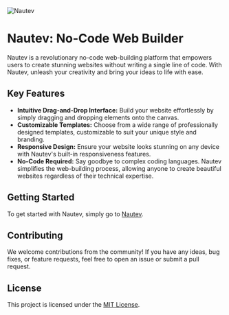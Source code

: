 <img src="https://images.placeholders.dev/?width=820&height=100&text=Nautev&bgColor=rgba(125,43,219,1)&fontSize=30&textColor=rgba(255,%20255,%20255,1)&fontFamily=poppins&fontWeight=500" alt="Nautev">

# Nautev: No-Code Web Builder

Nautev is a revolutionary no-code web-building platform that empowers users to create stunning websites without writing a single line of code. With Nautev, unleash your creativity and bring your ideas to life with ease.

## Key Features

- **Intuitive Drag-and-Drop Interface:** Build your website effortlessly by simply dragging and dropping elements onto the canvas.
- **Customizable Templates:** Choose from a wide range of professionally designed templates, customizable to suit your unique style and branding.
- **Responsive Design:** Ensure your website looks stunning on any device with Nautev's built-in responsiveness features.
- **No-Code Required:** Say goodbye to complex coding languages. Nautev simplifies the web-building process, allowing anyone to create beautiful websites regardless of their technical expertise.

## Getting Started

To get started with Nautev, simply go to [Nautev](https://nautev.vercel.app).

## Contributing

We welcome contributions from the community! If you have any ideas, bug fixes, or feature requests, feel free to open an issue or submit a pull request.

## License

This project is licensed under the [MIT License](LICENSE).
